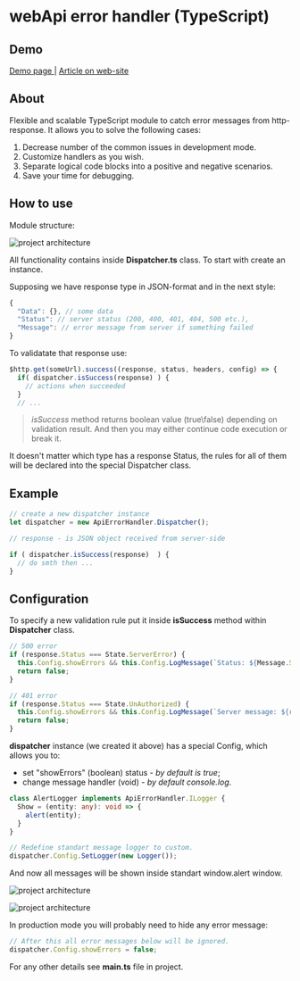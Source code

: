# webApi error handler (TypeScript)

## Demo

<a href="http://asduser.github.io/examples/ts-webApi-error-handler/index.html"> Demo page </a> | <a href="http://asduser.github.io/typescript/web-api-error-handler"> Article on web-site </a>

## About

Flexible and scalable TypeScript module to catch error messages from http-response. It allows you to solve the following cases:

1. Decrease number of the common issues in development mode.
2. Customize handlers as you wish.
3. Separate logical code blocks into a positive and negative scenarios.
4. Save your time for debugging.

## How to use

Module structure:

![project architecture](http://asduser.github.io/images/post/ts-api-error-handler-1-project.png)

All functionality contains inside **Dispatcher.ts** class. To start with create an instance.

Supposing we have response type in JSON-format and in the next style:

```javascript
{
  "Data": {}, // some data
  "Status": // server status (200, 400, 401, 404, 500 etc.),
  "Message": // error message from server if something failed
}
```

To validatate that response use:

```js
$http.get(someUrl).success((response, status, headers, config) => {
  if( dispatcher.isSuccess(response) ) {
    // actions when succeeded
  }
  // ...
```

> *isSuccess* method returns boolean value (true\false) depending on validation result. And then you may either continue code execution or break it.

It doesn't matter which type has a response Status, the rules for all of them will be declared into the special Dispatcher class.

## Example

```ts
// create a new dispatcher instance
let dispatcher = new ApiErrorHandler.Dispatcher();

// response - is JSON object received from server-side

if ( dispatcher.isSuccess(response)  ) {
  // do smth then ...
}
```

## Configuration

To specify a new validation rule put it inside **isSuccess** method within **Dispatcher** class.

```ts
// 500 error
if (response.Status === State.ServerError) {
  this.Config.showErrors && this.Config.LogMessage(`Status: ${Message.ServerError}`);
  return false;
}

// 401 error
if (response.Status === State.UnAuthorized) {
  this.Config.showErrors && this.Config.LogMessage(`Server message: ${response.Message}`);
  return false;
}
```

**dispatcher** instance (we created it above) has a special Config, which allows you to:

- set "showErrors" (boolean) status - *by default is true*;
- change message handler (void) - *by default console.log*.

```typescript
class AlertLogger implements ApiErrorHandler.ILogger {
  Show = (entity: any): void => {
    alert(entity);
  }
}

// Redefine standart message logger to custom.
dispatcher.Config.SetLogger(new Logger());
```

And now all messages will be shown inside standart window.alert window.

![project architecture](http://asduser.github.io/images/post/ts-api-error-handler-2-alert1.png)

![project architecture](http://asduser.github.io/images/post/ts-api-error-handler-2-alert2.png)

In production mode you will probably need to hide any error message:

```ts
// After this all error messages below will be ignored.
dispatcher.Config.showErrors = false;
```

For any other details see **main.ts** file in project.
